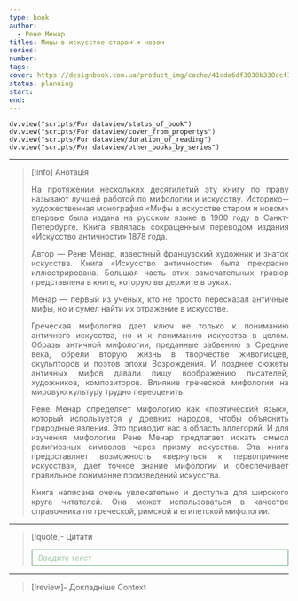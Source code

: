 ```yaml
---
type: book
author:
  - Рене Менар
titles: Мифы в искусстве старом и новом
series: 
number: 
tags: 
cover: https://designbook.com.ua/product_img/cache/41cda6df3038b338ccf1bda08151ee14_600_450.jpg
status: planning
start: 
end: 
---
```

```dataviewjs
dv.view("scripts/For dataview/status_of_book")
dv.view("scripts/For dataview/cover_from_propertys")
dv.view("scripts/For dataview/duration_of_reading")
dv.view("scripts/For dataview/other_books_by_series")
```
---

>[!info] Анотація
> <p align="justify">На протяжении нескольких десятилетий эту книгу по праву называют лучшей работой по мифологии и искусству. Историко-­художественная монография «Мифы в искусстве старом и новом» впервые была издана на русском языке в 1900 году в Санкт­ Петербурге. Книга являлась сокращенным переводом издания «Искусство античности» 1878 года.</p>
> <p align="justify">Автор — Рене Менар, известный французский художник и знаток искусства.  Книга «Искусство античности» была прекрасно иллюстрирована. Большая часть этих замечательных гравюр представлена в книге, которую вы держите в руках.</p>
> <p align="justify">Менар — первый из ученых, кто не просто пересказал античные мифы, но и сумел найти их отражение в искусстве.</p>
> <p align="justify">Греческая мифология дает ключ не только к пониманию античного искусства, но и к пониманию искусства в целом. Образы античной мифологии, преданные забвению в Средние века, обрели вторую жизнь в творчестве живописцев, скульпторов и поэтов эпохи Возрождения. И позднее сюжеты античных мифов давали пищу воображению писателей, художников, композиторов. Влияние греческой мифологии на мировую культуру трудно переоценить.</p>
> <p align="justify">Рене Менар определяет мифологию как «поэтический язык», который используется у древних народов, чтобы объяснить природные явления. Это приводит нас в область аллегорий. И для изучения мифологии Рене Менар предлагает искать смысл религиозных символов через призму искусства. Эта книга предоставляет возможность «вернуться к первопричине искусства», дает точное знание мифологии и обеспечивает правильное понимание произведений искусства.</p>
> <p align="justify">Книга написана очень увлекательно и доступна для широкого круга читателей. Она может использоваться в качестве справочника по греческой, римской и египетской мифологии.</p>

---

>[!quote]- Цитати
><div align="justify" style="border: 2px solid #A0CAA6; padding: 5px 10px 5px 10px; font-style: italic; color: #A0CAA6 ">Введите текст</div>

---
>[!review]- Докладніше
>Context